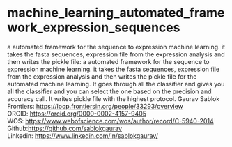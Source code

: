 # machine_learning_automated_framework_expression_sequences
a automated framework for the sequence to expression machine learning. it takes the fasta sequences, expression  file from the expression analysis and then writes the pickle file: a automated framework for the sequence to expression machine learning. it takes the fasta sequences, expression file from the expression analysis and then writes the pickle file for the automated machine learning. It goes through all the classifier and gives you all the classifier and you can select the one based on the precision and accuracy call. It writes pickle file with the highest protocol.
Gaurav Sablok \
Frontiers: https://loop.frontiersin.org/people/33293/overview \
ORCID: https://orcid.org/0000-0002-4157-9405 \
WOS: https://www.webofscience.com/wos/author/record/C-5940-2014 \
Github:https://github.com/sablokgaurav \
Linkedin: https://www.linkedin.com/in/sablokgaurav/ 
